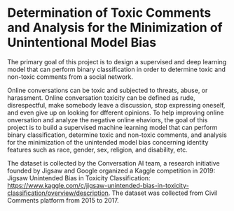 # Determination of Toxic Comments and Analysis for the Minimization of Unintentional Model Bias
The primary goal of this project is to design a supervised and deep learning model that can perform binary classification in order to determine toxic and non-toxic comments from a social network.

Online conversations can be toxic and subjected to threats, abuse, or harassment. Online conversation toxicity can be defined as rude, disrespectful, make somebody leave a discussion, stop expressing oneself, and even give up on looking for dfferent opinions. To help improving online onversation and analyze the negative online ehaviors, the goal of this project is to build a supervised machine learning model that can perform binary classification, determine toxic and non-toxic comments, and analysis for the minimization of the unintended model bias concerning identity features such as race, gender, sex, religion, and disability, etc.

The dataset is collected by the Conversation AI team, a research initiative founded by Jigsaw and Google organized a Kaggle competition in 2019: Jigsaw Unintended Bias in Toxicity Classification: https://www.kaggle.com/c/jigsaw-unintended-bias-in-toxicity-classification/overview/description. The dataset was collected from Civil Comments platform from 2015 to 2017.
